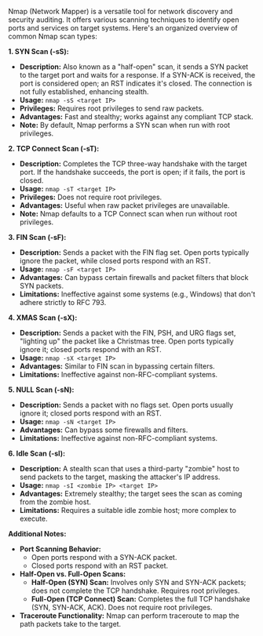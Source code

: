 Nmap (Network Mapper) is a versatile tool for network discovery and security auditing. It offers various scanning techniques to identify open ports and services on target systems. Here's an organized overview of common Nmap scan types:

**1. SYN Scan (-sS):**

- **Description:** Also known as a "half-open" scan, it sends a SYN packet to the target port and waits for a response. If a SYN-ACK is received, the port is considered open; an RST indicates it's closed. The connection is not fully established, enhancing stealth.
- **Usage:** `nmap -sS <target IP>`
- **Privileges:** Requires root privileges to send raw packets.
- **Advantages:** Fast and stealthy; works against any compliant TCP stack.
- **Note:** By default, Nmap performs a SYN scan when run with root privileges.

**2. TCP Connect Scan (-sT):**

- **Description:** Completes the TCP three-way handshake with the target port. If the handshake succeeds, the port is open; if it fails, the port is closed.
- **Usage:** `nmap -sT <target IP>`
- **Privileges:** Does not require root privileges.
- **Advantages:** Useful when raw packet privileges are unavailable.
- **Note:** Nmap defaults to a TCP Connect scan when run without root privileges.

**3. FIN Scan (-sF):**

- **Description:** Sends a packet with the FIN flag set. Open ports typically ignore the packet, while closed ports respond with an RST.
- **Usage:** `nmap -sF <target IP>`
- **Advantages:** Can bypass certain firewalls and packet filters that block SYN packets.
- **Limitations:** Ineffective against some systems (e.g., Windows) that don't adhere strictly to RFC 793.

**4. XMAS Scan (-sX):**

- **Description:** Sends a packet with the FIN, PSH, and URG flags set, "lighting up" the packet like a Christmas tree. Open ports typically ignore it; closed ports respond with an RST.
- **Usage:** `nmap -sX <target IP>`
- **Advantages:** Similar to FIN scan in bypassing certain filters.
- **Limitations:** Ineffective against non-RFC-compliant systems.

**5. NULL Scan (-sN):**

- **Description:** Sends a packet with no flags set. Open ports usually ignore it; closed ports respond with an RST.
- **Usage:** `nmap -sN <target IP>`
- **Advantages:** Can bypass some firewalls and filters.
- **Limitations:** Ineffective against non-RFC-compliant systems.

**6. Idle Scan (-sI):**

- **Description:** A stealth scan that uses a third-party "zombie" host to send packets to the target, masking the attacker's IP address.
- **Usage:** `nmap -sI <zombie IP> <target IP>`
- **Advantages:** Extremely stealthy; the target sees the scan as coming from the zombie host.
- **Limitations:** Requires a suitable idle zombie host; more complex to execute.

**Additional Notes:**

- **Port Scanning Behavior:**
    - Open ports respond with a SYN-ACK packet.
    - Closed ports respond with an RST packet.
- **Half-Open vs. Full-Open Scans:**
    - **Half-Open (SYN) Scan:** Involves only SYN and SYN-ACK packets; does not complete the TCP handshake. Requires root privileges.
    - **Full-Open (TCP Connect) Scan:** Completes the full TCP handshake (SYN, SYN-ACK, ACK). Does not require root privileges.
- **Traceroute Functionality:** Nmap can perform traceroute to map the path packets take to the target.